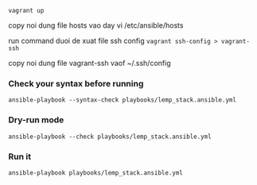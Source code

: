 `vagrant up`

copy noi dung file hosts vao day
vi /etc/ansible/hosts


run command duoi de xuat file ssh config
`vagrant ssh-config > vagrant-ssh`

copy noi dung file vagrant-ssh vaof ~/.ssh/config

### Check your syntax before running
`ansible-playbook --syntax-check playbooks/lemp_stack.ansible.yml`

### Dry-run mode
`ansible-playbook --check playbooks/lemp_stack.ansible.yml`

### Run it
`ansible-playbook playbooks/lemp_stack.ansible.yml`

